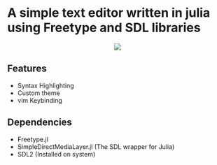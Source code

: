 


# A simple text editor written in julia using Freetype and SDL libraries

<p align="center">
  <picture>
    <img src="https://raw.githubusercontent.com/javad-pixel/texteditor/master/assets/windowcast-1.gif"/>
  </picture>
</p>

## Features
- Syntax Highlighting
- Custom theme
- vim Keybinding
  
## Dependencies
- Freetype.jl
- SimpleDirectMediaLayer.jl (The SDL wrapper for Julia)
- SDL2 (Installed on system)

